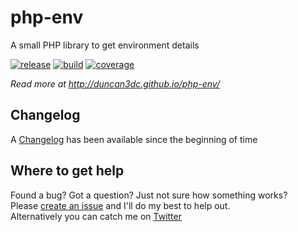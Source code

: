 # php-env
A small PHP library to get environment details

[![release](https://poser.pugx.org/duncan3dc/php-env/version.svg)](https://packagist.org/packages/duncan3dc/php-env)
[![build](https://travis-ci.org/duncan3dc/php-env.svg?branch=master)](https://travis-ci.org/duncan3dc/php-env)
[![coverage](https://codecov.io/gh/duncan3dc/php-env/graph/badge.svg)](https://codecov.io/gh/duncan3dc/php-env)

_Read more at http://duncan3dc.github.io/php-env/_  


## Changelog
A [Changelog](CHANGELOG.md) has been available since the beginning of time


## Where to get help
Found a bug? Got a question? Just not sure how something works?  
Please [create an issue](https://github.com/duncan3dc/php-env/issues) and I'll do my best to help out.  
Alternatively you can catch me on [Twitter](https://twitter.com/duncan3dc)
